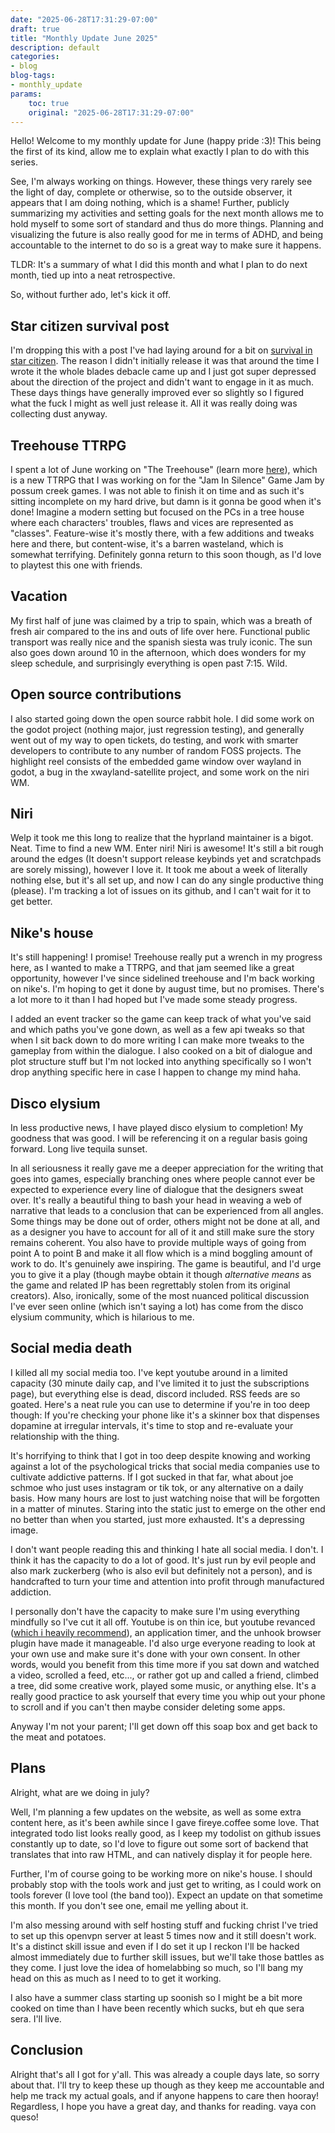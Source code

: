 ```yaml
---
date: "2025-06-28T17:31:29-07:00"
draft: true
title: "Monthly Update June 2025"
description: default
categories:
- blog
blog-tags:
- monthly_update
params:
    toc: true
    original: "2025-06-28T17:31:29-07:00"
---
```


Hello! Welcome to my monthly update for June (happy pride :3)! This being the first of its kind, allow me to explain what exactly I plan to do with this series.

See, I'm always working on things. However, these things very rarely see the light of day, complete or otherwise, so to the outside observer, it appears that I am doing nothing, which is a shame! Further, publicly summarizing my activities and setting goals for the next month allows me to hold myself to some sort of standard and thus do more things. Planning and visualizing the future is also really good for me in terms of ADHD, and being accountable to the internet to do so is a great way to make sure it happens.

TLDR: It's a summary of what I did this month and what I plan to do next month, tied up into a neat retrospective.

So, without further ado, let's kick it off.

## Star citizen survival post

I'm dropping this with a post I've had laying around for a bit on [survival in star citizen](/blog/star-citizen-on-survival). The reason I didn't initially release it was that around the time I wrote it the whole blades debacle came up and I just got super depressed about the direction of the project and didn't want to engage in it as much. These days things have generally improved ever so slightly so I figured what the fuck I might as well just release it. All it was really doing was collecting dust anyway.

## Treehouse TTRPG

I spent a lot of June working on "The Treehouse" (learn more [here](/projects/treehouse)), which is a new TTRPG that I was working on for the "Jam In Silence" Game Jam by possum creek games. I was not able to finish it on time and as such it's sitting incomplete on my hard drive, but damn is it gonna be good when it's done! Imagine a modern setting but focused on the PCs in a tree house where each characters' troubles, flaws and vices are represented as "classes". Feature-wise it's mostly there, with a few additions and tweaks here and there, but content-wise, it's a barren wasteland, which is somewhat terrifying. Definitely gonna return to this soon though, as I'd love to playtest this one with friends.

## Vacation

My first half of june was claimed by a trip to spain, which was a breath of fresh air compared to the ins and outs of life over here. Functional public transport was really nice and the spanish siesta was truly iconic. The sun also goes down around 10 in the afternoon, which does wonders for my sleep schedule, and surprisingly everything is open past 7:15. Wild.

## Open source contributions

I also started going down the open source rabbit hole. I did some work on the godot project (nothing major, just regression testing), and generally went out of my way to open tickets, do testing, and work with smarter developers to contribute to any number of random FOSS projects. The highlight reel consists of the embedded game window over wayland in godot, a bug in the xwayland-satellite project, and some work on the niri WM.

## Niri

Welp it took me this long to realize that the hyprland maintainer is a bigot. Neat. Time to find a new WM. Enter niri! Niri is awesome! It's still a bit rough around the edges (It doesn't support release keybinds yet and scratchpads are sorely missing), however I love it. It took me about a week of literally nothing else, but it's all set up, and now I can do any single productive thing (please). I'm tracking a lot of issues on its github, and I can't wait for it to get better.

## Nike's house

It's still happening! I promise! Treehouse really put a wrench in my progress here, as I wanted to make a TTRPG, and that jam seemed like a great opportunity, however I've since sidelined treehouse and I'm back working on nike's. I'm hoping to get it done by august time, but no promises. There's a lot more to it than I had hoped but I've made some steady progress.

I added an event tracker so the game can keep track of what you've said and which paths you've gone down, as well as a few api tweaks so that when I sit back down to do more writing I can make more tweaks to the gameplay from within the dialogue. I also cooked on a bit of dialogue and plot structure stuff but I'm not locked into anything specifically so I won't drop anything specific here in case I happen to change my mind haha.

## Disco elysium

In less productive news, I have played disco elysium to completion! My goodness that was good. I will be referencing it on a regular basis going forward. Long live tequila sunset.

In all seriousness it really gave me a deeper appreciation for the writing that goes into games, especially branching ones where people cannot ever be expected to experience every line of dialogue that the designers sweat over. It's really a beautiful thing to bash your head in weaving a web of narrative that leads to a conclusion that can be experienced from all angles. Some things may be done out of order, others might not be done at all, and as a designer you have to account for all of it and still make sure the story remains coherent. You also have to provide multiple ways of going from point A to point B and make it all flow which is a mind boggling amount of work to do. It's genuinely awe inspiring. The game is beautiful, and I'd urge you to give it a play (though maybe obtain it though _alternative means_ as the game and related IP has been regrettably stolen from its original creators). Also, ironically, some of the most nuanced political discussion I've ever seen online (which isn't saying a lot) has come from the disco elysium community, which is hilarious to me.

## Social media death

I killed all my social media too. I've kept youtube around in a limited capacity (30 minute daily cap, and I've limited it to just the subscriptions page), but everything else is dead, discord included. RSS feeds are so goated. Here's a neat rule you can use to determine if you're in too deep though: If you're checking your phone like it's a skinner box that dispenses dopamine at irregular intervals, it's time to stop and re-evaluate your relationship with the thing.

It's horrifying to think that I got in too deep despite knowing and working against a lot of the psychological tricks that social media companies use to cultivate addictive patterns. If I got sucked in that far, what about joe schmoe who just uses instagram or tik tok, or any alternative on a daily basis. How many hours are lost to just watching noise that will be forgotten in a matter of minutes. Staring into the static just to emerge on the other end no better than when you started, just more exhausted. It's a depressing image.

I don't want people reading this and thinking I hate all social media. I don't. I think it has the capacity to do a lot of good. It's just run by evil people and also mark zuckerberg (who is also evil but definitely not a person), and is handcrafted to turn your time and attention into profit through manufactured addiction.

I personally don't have the capacity to make sure I'm using everything mindfully so I've cut it all off. Youtube is on thin ice, but youtube revanced ([which i heavily recommend](https://revanced.app/)), an application timer, and the unhook browser plugin have made it manageable. I'd also urge everyone reading to look at your own use and make sure it's done with your own consent. In other words, would you benefit from this time more if you sat down and watched a video, scrolled a feed, etc..., or rather got up and called a friend, climbed a tree, did some creative work, played some music, or anything else. It's a really good practice to ask yourself that every time you whip out your phone to scroll and if you can't then maybe consider deleting some apps.

Anyway I'm not your parent; I'll get down off this soap box and get back to the meat and potatoes.

## Plans

Alright, what are we doing in july?

Well, I'm planning a few updates on the website, as well as some extra content here, as it's been awhile since I gave fireye.coffee some love. That integrated todo list looks really good, as I keep my todolist on github issues constantly up to date, so I'd love to figure out some sort of backend that translates that into raw HTML, and can natively display it for people here.

Further, I'm of course going to be working more on nike's house. I should probably stop with the tools work and just get to writing, as I could work on tools forever (I love tool (the band too)). Expect an update on that sometime this month. If you don't see one, email me yelling about it.

I'm also messing around with self hosting stuff and fucking christ I've tried to set up this openvpn server at least 5 times now and it still doesn't work. It's a distinct skill issue and even if I do set it up I reckon I'll be hacked almost immediately due to further skill issues, but we'll take those battles as they come. I just love the idea of homelabbing so much, so I'll bang my head on this as much as I need to to get it working.

I also have a summer class starting up soonish so I might be a bit more cooked on time than I have been recently which sucks, but eh que sera sera. I'll live.

## Conclusion

Alright that's all I got for y'all. This was already a couple days late, so sorry about that. I'll try to keep these up though as they keep me accountable and help me track my actual goals, and if anyone happens to care then hooray! Regardless, I hope you have a great day, and thanks for reading. vaya con queso!
